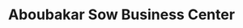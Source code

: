 ---
title: "Aboubakar Sow Business Center"
url: /monrovia/aboubakar-sow-business-center-un-drive/
shop: Lebensmittel
---